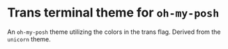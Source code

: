 # Trans terminal theme for `oh-my-posh`
An `oh-my-posh` theme utilizing the colors in the trans flag. Derived from the `unicorn` theme.
